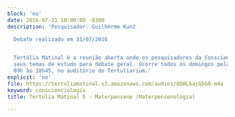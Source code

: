 ```yaml
---
block: 'no'
date: 2016-07-31 10:00:00 -0300
description: 'Pesquisador: Guilherme Kunz

  Debate realizado em 31/07/2016


  Tertúlia Matinal é a reunião aberta onde os pesquisadores da Conscienciologia apresentam
  seus temas de estudo para debate geral. Ocorre todos os domingos pela manhã, das
  09h às 10h45, no auditório do Tertuliarium.'
explicit: 'no'
file: https://tertuliamatinal.s3.amazonaws.com/audios/8DHLkajG5G0.m4a
keyword: conscienciologia
title: Tertúlia Matinal 5 - Materpensene (Materpensenologia)

---
```

